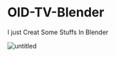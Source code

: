 # OlD-TV-Blender

I just Creat Some Stuffs In Blender 

![untitled](https://user-images.githubusercontent.com/64919135/150794333-972276ab-2b7d-48fc-bce9-c0b0c8e9345c.png)
